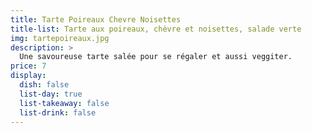 ```yaml
---
title: Tarte Poireaux Chevre Noisettes
title-list: Tarte aux poireaux, chèvre et noisettes, salade verte
img: tartepoireaux.jpg
description: >
  Une savoureuse tarte salée pour se régaler et aussi veggiter.
price: 7
display:
  dish: false
  list-day: true
  list-takeaway: false
  list-drink: false
---
```

